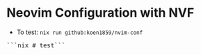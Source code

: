 # Neovim Configuration with NVF
- To test: `nix run github:koen1859/nvim-conf`
<pre>```nix # test```</pre>
